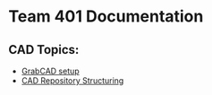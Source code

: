 # Team 401 Documentation

## CAD Topics:
* [GrabCAD setup](GrabCAD.md)
* [CAD Repository Structuring](CAD-Repository-Structuring.md)


